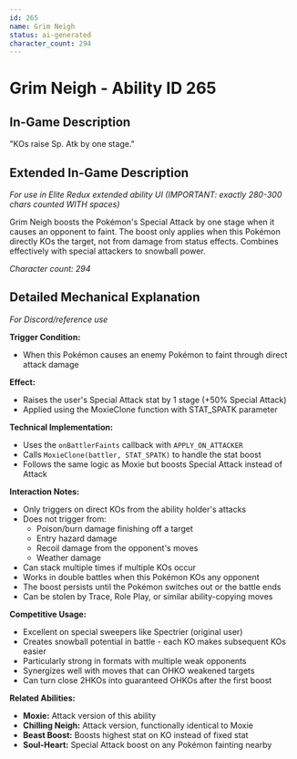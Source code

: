 ```yaml
---
id: 265
name: Grim Neigh
status: ai-generated
character_count: 294
---
```


# Grim Neigh - Ability ID 265

## In-Game Description
"KOs raise Sp. Atk by one stage."

## Extended In-Game Description
*For use in Elite Redux extended ability UI (IMPORTANT: exactly 280-300 chars counted WITH spaces)*

Grim Neigh boosts the Pokémon's Special Attack by one stage when it causes an opponent to faint. The boost only applies when this Pokémon directly KOs the target, not from damage from status effects. Combines effectively with special attackers to snowball power.

*Character count: 294*

## Detailed Mechanical Explanation
*For Discord/reference use*

**Trigger Condition:** 
- When this Pokémon causes an enemy Pokémon to faint through direct attack damage

**Effect:**
- Raises the user's Special Attack stat by 1 stage (+50% Special Attack)
- Applied using the MoxieClone function with STAT_SPATK parameter

**Technical Implementation:**
- Uses the `onBattlerFaints` callback with `APPLY_ON_ATTACKER`
- Calls `MoxieClone(battler, STAT_SPATK)` to handle the stat boost
- Follows the same logic as Moxie but boosts Special Attack instead of Attack

**Interaction Notes:**
- Only triggers on direct KOs from the ability holder's attacks
- Does not trigger from:
  - Poison/burn damage finishing off a target
  - Entry hazard damage
  - Recoil damage from the opponent's moves
  - Weather damage
- Can stack multiple times if multiple KOs occur
- Works in double battles when this Pokémon KOs any opponent
- The boost persists until the Pokémon switches out or the battle ends
- Can be stolen by Trace, Role Play, or similar ability-copying moves

**Competitive Usage:**
- Excellent on special sweepers like Spectrier (original user)
- Creates snowball potential in battle - each KO makes subsequent KOs easier
- Particularly strong in formats with multiple weak opponents
- Synergizes well with moves that can OHKO weakened targets
- Can turn close 2HKOs into guaranteed OHKOs after the first boost

**Related Abilities:**
- **Moxie:** Attack version of this ability
- **Chilling Neigh:** Attack version, functionally identical to Moxie
- **Beast Boost:** Boosts highest stat on KO instead of fixed stat
- **Soul-Heart:** Special Attack boost on any Pokémon fainting nearby